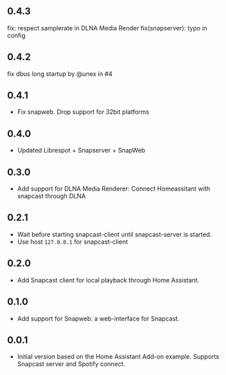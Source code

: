 <!-- https://developers.home-assistant.io/docs/add-ons/presentation#keeping-a-changelog -->

## 0.4.3

fix: respect samplerate in DLNA Media Render
fix(snapserver): typo in config

## 0.4.2

fix dbus long startup by @unex in #4

## 0.4.1

- Fix snapweb. Drop support for 32bit platforms

## 0.4.0

- Updated Librespot + Snapserver + SnapWeb


## 0.3.0

- Add support for DLNA Media Renderer: Connect Homeassitant with snapcast through DLNA

## 0.2.1

- Wait before starting snapcast-client until snapcast-server is started. 
- Use host `127.0.0.1` for snapcast-client 

## 0.2.0

- Add Snapcast client for local playback through Home Assistant.

## 0.1.0

- Add support for Snapweb: a web-interface for Snapcast.

## 0.0.1

- Initial version based on the Home Assistant Add-on example. Supports Snapcast server and Spotify connect.

